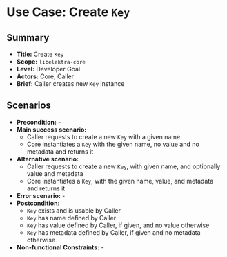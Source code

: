 # Use Case: Create `Key`

## Summary

- **Title:** Create `Key`
- **Scope:** `libelektra-core`
- **Level:** Developer Goal
- **Actors:** Core, Caller
- **Brief:** Caller creates new `Key` instance

## Scenarios

- **Precondition:** -
- **Main success scenario:**
  - Caller requests to create a new `Key` with a given name
  - Core instantiates a `Key` with the given name, no value and no metadata and returns it
- **Alternative scenario:**
  - Caller requests to create a new `Key`, with given name, and optionally value and metadata
  - Core instantiates a `Key`, with the given name, value, and metadata and returns it
- **Error scenario:** -
- **Postcondition:**
  - `Key` exists and is usable by Caller
  - `Key` has name defined by Caller
  - `Key` has value defined by Caller, if given, and no value otherwise
  - `Key` has metadata defined by Caller, if given and no metadata otherwise
- **Non-functional Constraints:** -
